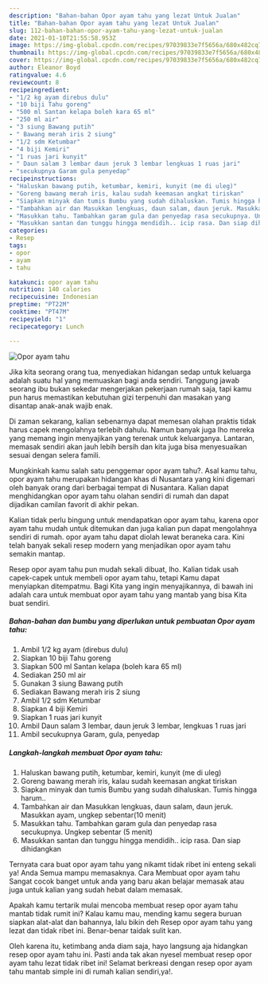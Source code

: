 ```yaml
---
description: "Bahan-bahan Opor ayam tahu yang lezat Untuk Jualan"
title: "Bahan-bahan Opor ayam tahu yang lezat Untuk Jualan"
slug: 112-bahan-bahan-opor-ayam-tahu-yang-lezat-untuk-jualan
date: 2021-01-10T21:55:58.953Z
image: https://img-global.cpcdn.com/recipes/97039833e7f5656a/680x482cq70/opor-ayam-tahu-foto-resep-utama.jpg
thumbnail: https://img-global.cpcdn.com/recipes/97039833e7f5656a/680x482cq70/opor-ayam-tahu-foto-resep-utama.jpg
cover: https://img-global.cpcdn.com/recipes/97039833e7f5656a/680x482cq70/opor-ayam-tahu-foto-resep-utama.jpg
author: Eleanor Boyd
ratingvalue: 4.6
reviewcount: 8
recipeingredient:
- "1/2 kg ayam direbus dulu"
- "10 biji Tahu goreng"
- "500 ml Santan kelapa boleh kara 65 ml"
- "250 ml air"
- "3 siung Bawang putih"
- " Bawang merah iris 2 siung"
- "1/2 sdm Ketumbar"
- "4 biji Kemiri"
- "1 ruas jari kunyit"
- " Daun salam 3 lembar daun jeruk 3 lembar lengkuas 1 ruas jari"
- "secukupnya Garam gula penyedap"
recipeinstructions:
- "Haluskan bawang putih, ketumbar, kemiri, kunyit (me di uleg)"
- "Goreng bawang merah iris, kalau sudah keemasan angkat tiriskan"
- "Siapkan minyak dan tumis Bumbu yang sudah dihaluskan. Tumis hingga harum.."
- "Tambahkan air dan Masukkan lengkuas, daun salam, daun jeruk. Masukkan ayam, ungkep sebentar(10 menit)"
- "Masukkan tahu. Tambahkan garam gula dan penyedap rasa secukupnya. Ungkep sebentar (5 menit)"
- "Masukkan santan dan tunggu hingga mendidih.. icip rasa. Dan siap dihidangkan"
categories:
- Resep
tags:
- opor
- ayam
- tahu

katakunci: opor ayam tahu 
nutrition: 140 calories
recipecuisine: Indonesian
preptime: "PT22M"
cooktime: "PT47M"
recipeyield: "1"
recipecategory: Lunch

---
```



![Opor ayam tahu](https://img-global.cpcdn.com/recipes/97039833e7f5656a/680x482cq70/opor-ayam-tahu-foto-resep-utama.jpg)

Jika kita seorang orang tua, menyediakan hidangan sedap untuk keluarga adalah suatu hal yang memuaskan bagi anda sendiri. Tanggung jawab seorang ibu bukan sekedar mengerjakan pekerjaan rumah saja, tapi kamu pun harus memastikan kebutuhan gizi terpenuhi dan masakan yang disantap anak-anak wajib enak.

Di zaman  sekarang, kalian sebenarnya dapat memesan olahan praktis tidak harus capek mengolahnya terlebih dahulu. Namun banyak juga lho mereka yang memang ingin menyajikan yang terenak untuk keluarganya. Lantaran, memasak sendiri akan jauh lebih bersih dan kita juga bisa menyesuaikan sesuai dengan selera famili. 



Mungkinkah kamu salah satu penggemar opor ayam tahu?. Asal kamu tahu, opor ayam tahu merupakan hidangan khas di Nusantara yang kini digemari oleh banyak orang dari berbagai tempat di Nusantara. Kalian dapat menghidangkan opor ayam tahu olahan sendiri di rumah dan dapat dijadikan camilan favorit di akhir pekan.

Kalian tidak perlu bingung untuk mendapatkan opor ayam tahu, karena opor ayam tahu mudah untuk ditemukan dan juga kalian pun dapat mengolahnya sendiri di rumah. opor ayam tahu dapat diolah lewat beraneka cara. Kini telah banyak sekali resep modern yang menjadikan opor ayam tahu semakin mantap.

Resep opor ayam tahu pun mudah sekali dibuat, lho. Kalian tidak usah capek-capek untuk membeli opor ayam tahu, tetapi Kamu dapat menyiapkan ditempatmu. Bagi Kita yang ingin menyajikannya, di bawah ini adalah cara untuk membuat opor ayam tahu yang mantab yang bisa Kita buat sendiri.

<!--inarticleads1-->

##### Bahan-bahan dan bumbu yang diperlukan untuk pembuatan Opor ayam tahu:

1. Ambil 1/2 kg ayam (direbus dulu)
1. Siapkan 10 biji Tahu goreng
1. Siapkan 500 ml Santan kelapa (boleh kara 65 ml)
1. Sediakan 250 ml air
1. Gunakan 3 siung Bawang putih
1. Sediakan  Bawang merah iris 2 siung
1. Ambil 1/2 sdm Ketumbar
1. Siapkan 4 biji Kemiri
1. Siapkan 1 ruas jari kunyit
1. Ambil  Daun salam 3 lembar, daun jeruk 3 lembar, lengkuas 1 ruas jari
1. Ambil secukupnya Garam, gula, penyedap




<!--inarticleads2-->

##### Langkah-langkah membuat Opor ayam tahu:

1. Haluskan bawang putih, ketumbar, kemiri, kunyit (me di uleg)
1. Goreng bawang merah iris, kalau sudah keemasan angkat tiriskan
1. Siapkan minyak dan tumis Bumbu yang sudah dihaluskan. Tumis hingga harum..
1. Tambahkan air dan Masukkan lengkuas, daun salam, daun jeruk. Masukkan ayam, ungkep sebentar(10 menit)
1. Masukkan tahu. Tambahkan garam gula dan penyedap rasa secukupnya. Ungkep sebentar (5 menit)
1. Masukkan santan dan tunggu hingga mendidih.. icip rasa. Dan siap dihidangkan




Ternyata cara buat opor ayam tahu yang nikamt tidak ribet ini enteng sekali ya! Anda Semua mampu memasaknya. Cara Membuat opor ayam tahu Sangat cocok banget untuk anda yang baru akan belajar memasak atau juga untuk kalian yang sudah hebat dalam memasak.

Apakah kamu tertarik mulai mencoba membuat resep opor ayam tahu mantab tidak rumit ini? Kalau kamu mau, mending kamu segera buruan siapkan alat-alat dan bahannya, lalu bikin deh Resep opor ayam tahu yang lezat dan tidak ribet ini. Benar-benar taidak sulit kan. 

Oleh karena itu, ketimbang anda diam saja, hayo langsung aja hidangkan resep opor ayam tahu ini. Pasti anda tak akan nyesel membuat resep opor ayam tahu lezat tidak ribet ini! Selamat berkreasi dengan resep opor ayam tahu mantab simple ini di rumah kalian sendiri,ya!.

